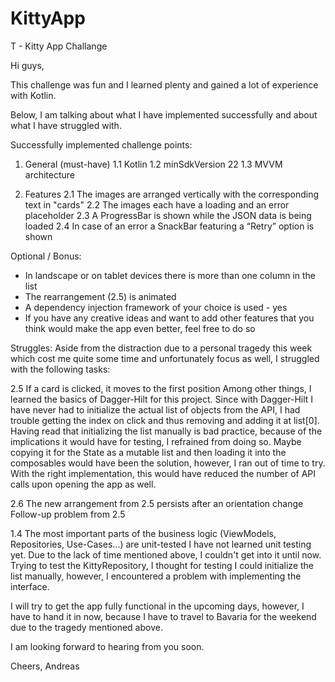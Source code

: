 # KittyApp
T - Kitty App Challange

Hi guys,

This challenge was fun and I learned plenty and gained a lot of experience with Kotlin.

Below, I am talking about what I have implemented successfully and about what I have struggled with.

Successfully implemented challenge points:
1. General (must-have)
  1.1 Kotlin 
  1.2 minSdkVersion 22 
  1.3 MVVM architecture 
  
2. Features
  2.1 The images are arranged vertically with the corresponding text in "cards" 2.2 The images each have a loading and an error placeholder
  2.3 A ProgressBar is shown while the JSON data is being loaded
  2.4 In case of an error a SnackBar featuring a “Retry” option is shown
  
Optional / Bonus:
  - In landscape or on tablet devices there is more than one column in the list
  - The rearrangement (2.5) is animated
  - A dependency injection framework of your choice is used - yes
  - If you have any creative ideas and want to add other features that you think would make the app even
    better, feel free to do so


Struggles:
Aside from the distraction due to a personal tragedy this week which cost me quite some time and unfortunately focus as well,
I struggled with the following tasks:

2.5 If a card is clicked, it moves to the first position
      Among other things, I learned the basics of Dagger-Hilt for this project.
      Since with Dagger-Hilt I have never had to initialize the actual list of objects from the API, I had trouble getting the index
      on click and thus removing and adding it at list[0]. Having read that initializing the list manually is bad practice, because of the implications
      it would have for testing, I refrained from doing so.
      Maybe copying it for the State as a mutable list and then loading it into the composables would have been the solution,
      however, I ran out of time to try. With the right implementation, this would have reduced the number of API calls upon opening the app as well.
      
2.6 The new arrangement from 2.5 persists after an orientation change
      Follow-up problem from 2.5
      
1.4 The most important parts of the business logic (ViewModels, Repositories, Use-Cases...) are unit-tested
     I have not learned unit testing yet. Due to the lack of time mentioned above, I couldn't get into it until now.
     Trying to test the KittyRepository, I thought for testing I could initialize the list manually, however, I encountered a problem
     with implementing the interface.
     
I will try to get the app fully functional in the upcoming days, however, I have to hand it in now, because I have to travel to Bavaria for the weekend
due to the tragedy mentioned above.

I am looking forward to hearing from you soon.

Cheers,
Andreas
